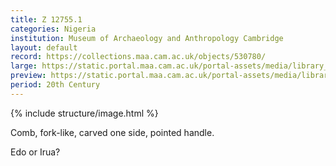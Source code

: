 ```yaml
---
title: Z 12755.1
categories: Nigeria
institution: Museum of Archaeology and Anthropology Cambridge
layout: default
record: https://collections.maa.cam.ac.uk/objects/530780/
large: https://static.portal.maa.cam.ac.uk/portal-assets/media/library_images/web/761534_Z_12755_004.png
preview: https://static.portal.maa.cam.ac.uk/portal-assets/media/library_images/thumbnail/761534_Z_12755_004.png
period: 20th Century
---
```

{% include structure/image.html %}

Comb, fork-like, carved one side, pointed handle.

Edo or Irua?
